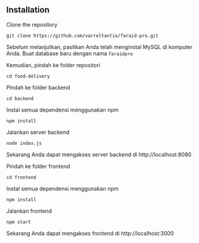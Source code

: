 ## Installation

Clone the repository

```
git clone https://github.com/varreltantio/faraid-pro.git
```

Sebelum melanjutkan, pastikan Anda telah menginstal MySQL di komputer Anda. Buat database baru dengan nama `faraidpro`

Kemudian, pindah ke folder repositori

```
cd food-delivery
```

Pindah ke folder backend

```
cd backend
```

Instal semua dependensi menggunakan npm

```
npm install
```

Jalankan server backend

```
node index.js
```

Sekarang Anda dapat mengakses server backend di http://localhost:8080

Pindah ke folder frontend

```
cd frontend
```

Instal semua dependensi menggunakan npm

```
npm install
```

Jalankan frontend

```
npm start
```

Sekarang Anda dapat mengakses frontend di http://localhost:3000
